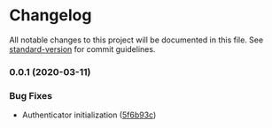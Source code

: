 # Changelog

All notable changes to this project will be documented in this file. See [standard-version](https://github.com/conventional-changelog/standard-version) for commit guidelines.

### 0.0.1 (2020-03-11)


### Bug Fixes

* Authenticator initialization ([5f6b93c](https://github.com/rhangai/web-auth/commit/5f6b93cb64d658c95b6913c9315b0091fc07ebc2))
